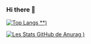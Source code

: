 ### Hi there 👋

[![Top Langs](https://github-readme-stats.vercel.app/api/top-langs/?username=astrocodex&count_private=true&show_icons=true&theme=radical)
**)](https://github.com/anuraghazra/github-readme-stats)

[![Les Stats GitHub de Anurag](https://github-readme-stats.vercel.app/api?username=astrocodex&count_private=true&show_icons=true&theme=dark)
)](https://github.com/anuraghazra/github-readme-stats)

